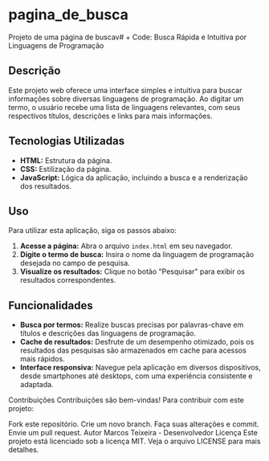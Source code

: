 # pagina_de_busca
 Projeto de uma página de buscav# + Code: Busca Rápida e Intuitiva por Linguagens de Programação

## Descrição
Este projeto web oferece uma interface simples e intuitiva para buscar informações sobre diversas linguagens de programação. Ao digitar um termo, o usuário recebe uma lista de linguagens relevantes, com seus respectivos títulos, descrições e links para mais informações.

## Tecnologias Utilizadas
* **HTML:** Estrutura da página.
* **CSS:** Estilização da página.
* **JavaScript:** Lógica da aplicação, incluindo a busca e a renderização dos resultados.

## Uso
Para utilizar esta aplicação, siga os passos abaixo:

1. **Acesse a página:** Abra o arquivo `index.html` em seu navegador.
2. **Digite o termo de busca:** Insira o nome da linguagem de programação desejada no campo de pesquisa.
3. **Visualize os resultados:** Clique no botão "Pesquisar" para exibir os resultados correspondentes.

## Funcionalidades
* **Busca por termos:** Realize buscas precisas por palavras-chave em títulos e descrições das linguagens de programação.
* **Cache de resultados:** Desfrute de um desempenho otimizado, pois os resultados das pesquisas são armazenados em cache para acessos mais rápidos.
* **Interface responsiva:** Navegue pela aplicação em diversos dispositivos, desde smartphones até desktops, com uma experiência consistente e adaptada.
 
Contribuições
Contribuições são bem-vindas! Para contribuir com este projeto:

Fork este repositório.
Crie um novo branch.
Faça suas alterações e commit.
Envie um pull request.
Autor
Marcos Teixeira - Desenvolvedor
Licença
Este projeto está licenciado sob a licença MIT. Veja o arquivo LICENSE para mais detalhes.
